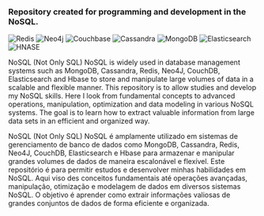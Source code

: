 ### Repository created for programming and development in the NoSQL.
![Redis](https://img.shields.io/badge/Redis-F80000?style=for-the-badge&logo=redis&logoColor=white) 
![Neo4j](https://img.shields.io/badge/Neo4j-003545?style=for-the-badge&logo=neo4j&logoColor=white)
![Couchbase](https://img.shields.io/badge/couchbase-FF0000.svg?style=for-the-badge&logo=couchbase&logoColor=white)
![Cassandra](https://img.shields.io/badge/Cassandra-%23316192.svg?style=for-the-badge&logo=cassandra&logoColor=white)
![MongoDB](https://img.shields.io/badge/MongoDB-008000?style=for-the-badge&logo=MongoDB&logoColor=white) 
![Elasticsearch](https://img.shields.io/badge/Elasticsearch-%2307405e.svg?style=for-the-badge&logo=elasticsearch&logoColor=white)
![HNASE](https://img.shields.io/badge/HBASE-B22222?style=for-the-badge&logo=HBASE&logoColor=white)

NoSQL (Not Only SQL) 
NoSQL is widely used in database management systems such as MongoDB, Cassandra, Redis, Neo4J, CouchDB, Elasticsearch and Hbase to store and manipulate large volumes of data in a scalable and flexible manner. This repository is to allow studies and develop my NoSQL skills. Here I look from fundamental concepts to advanced operations, manipulation, optimization and data modeling in various NoSQL systems. The goal is to learn how to extract valuable information from large data sets in an efficient and organized way.

NoSQL (Not Only SQL) 
NoSQL é amplamente utilizado em sistemas de gerenciamento de banco de dados como MongoDB, Cassandra, Redis, Neo4J, CouchDB, Elasticsearch e Hbase para armazenar e manipular grandes volumes de dados de maneira escalonável e flexível. Este repositório é para permitir estudos e desenvolver minhas habilidades em NoSQL. Aqui viso des conceitos fundamentais até operações avançadas, manipulação, otimização e modelagem de dados em diversos sistemas NoSQL. O objetivo é aprender como extrair informações valiosas de grandes conjuntos de dados de forma eficiente e organizada.
